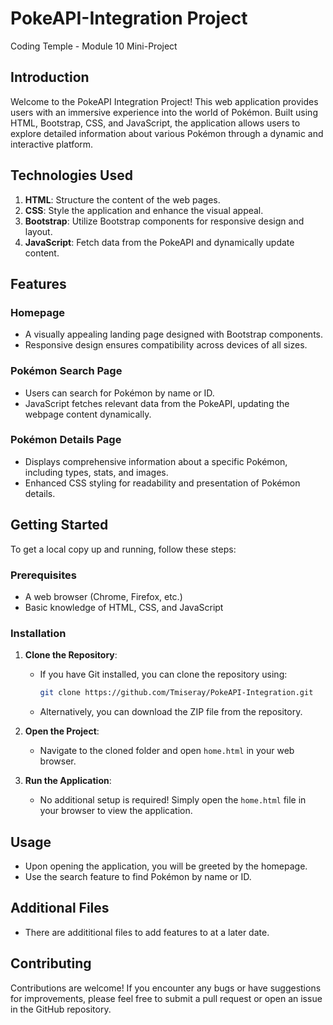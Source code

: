 # PokeAPI-Integration Project
 Coding Temple - Module 10 Mini-Project

## Introduction

Welcome to the PokeAPI Integration Project! This web application provides users with an immersive experience into the world of Pokémon. Built using HTML, Bootstrap, CSS, and JavaScript, the application allows users to explore detailed information about various Pokémon through a dynamic and interactive platform.

## Technologies Used

1. **HTML**: Structure the content of the web pages.
2. **CSS**: Style the application and enhance the visual appeal.
3. **Bootstrap**: Utilize Bootstrap components for responsive design and layout.
4. **JavaScript**: Fetch data from the PokeAPI and dynamically update content.

## Features

### Homepage
- A visually appealing landing page designed with Bootstrap components.
- Responsive design ensures compatibility across devices of all sizes.

### Pokémon Search Page
- Users can search for Pokémon by name or ID.
- JavaScript fetches relevant data from the PokeAPI, updating the webpage content dynamically.

### Pokémon Details Page
- Displays comprehensive information about a specific Pokémon, including types, stats, and images.
- Enhanced CSS styling for readability and presentation of Pokémon details.

## Getting Started

To get a local copy up and running, follow these steps:

### Prerequisites
- A web browser (Chrome, Firefox, etc.)
- Basic knowledge of HTML, CSS, and JavaScript

### Installation
1. **Clone the Repository**:
   - If you have Git installed, you can clone the repository using:
     ```bash
     git clone https://github.com/Tmiseray/PokeAPI-Integration.git
     ```
   - Alternatively, you can download the ZIP file from the repository.

2. **Open the Project**:
   - Navigate to the cloned folder and open `home.html` in your web browser.

3. **Run the Application**:
   - No additional setup is required! Simply open the `home.html` file in your browser to view the application.

## Usage
- Upon opening the application, you will be greeted by the homepage.
- Use the search feature to find Pokémon by name or ID.

## Additional Files
- There are addititional files to add features to at a later date.

## Contributing

Contributions are welcome! If you encounter any bugs or have suggestions for improvements, please feel free to submit a pull request or open an issue in the GitHub repository.


